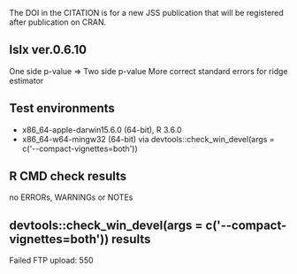 The DOI in the CITATION is for a new JSS publication that will be registered after publication on CRAN.

## lslx ver.0.6.10
One side p-value => Two side p-value
More correct standard errors for ridge estimator

## Test environments
* x86_64-apple-darwin15.6.0 (64-bit), R 3.6.0
* x86_64-w64-mingw32 (64-bit) via devtools::check_win_devel(args = c('--compact-vignettes=both'))

## R CMD check results
no ERRORs, WARNINGs or NOTEs

## devtools::check_win_devel(args = c('--compact-vignettes=both')) results
Failed FTP upload: 550
